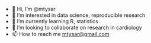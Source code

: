 - 👋 Hi, I’m @mtysar
- 👀 I’m interested in data science, reproducible research
- 🌱 I’m currently learning R, statistics
- 💞️ I’m looking to collaborate on research in cardiology
- 📫 How to reach me mtysar@gmail.com

<!---
mtysar/mtysar is a ✨ special ✨ repository because its `README.md` (this file) appears on your GitHub profile.
You can click the Preview link to take a look at your changes.
--->
